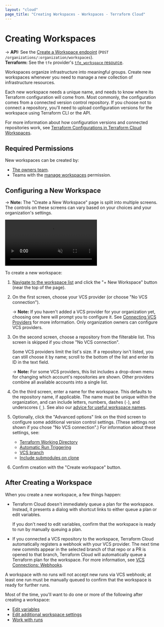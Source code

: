 ```yaml
---
layout: "cloud"
page_title: "Creating Workspaces - Workspaces - Terraform Cloud"
---
```


# Creating Workspaces

-> **API:** See the [Create a Workspace endpoint](../api/workspaces.html#create-a-workspace) (`POST /organizations/:organization/workspaces`). <br/>
**Terraform:** See the `tfe` provider's [`tfe_workspace` resource](/docs/providers/tfe/r/workspace.html).

Workspaces organize infrastructure into meaningful groups. Create new workspaces whenever you need to manage a new collection of infrastructure resources.

Each new workspace needs a unique name, and needs to know where its Terraform configuration will come from. Most commonly, the configuration comes from a connected version control repository. If you choose not to connect a repository, you'll need to upload configuration versions for the workspace using Terraform CLI or the API.

For more information about how configuration versions and connected repositories work, see [Terraform Configurations in Terraform Cloud Workspaces](./configurations.html).

## Required Permissions

New workspaces can be created by:

- [The owners team](../users-teams-organizations/teams.html#the-owners-team).
- Teams with the [manage workspaces](../users-teams-organizations/permissions.html#manage-workspaces) permission.

## Configuring a New Workspace

[workdir]: ./settings.html#terraform-working-directory
[trigger]: ./vcs.html#automatic-run-triggering
[branch]: ./vcs.html#vcs-branch
[submodules]: ./vcs.html#include-submodules-on-clone

-> **Note:** The "Create a New Workspace" page is split into multiple screens. The controls on these screens can vary based on your choices and your organization's settings.

<video muted="muted" autoplay loop playsinline>
    <source src="./images/creating.mp4" type="video/mp4">
</video>

To create a new workspace:

1. [Navigate to the workspace list](./index.html#listing-and-filtering-workspaces) and click the "+ New Workspace" button (near the top of the page).

1. On the first screen, choose your VCS provider (or choose "No VCS connection").

    -> **Note:** If you haven't added a VCS provider for your organization yet, choosing one here will prompt you to configure it. See [Connecting VCS Providers](../vcs/index.html) for more information. Only organization owners can configure VCS providers.

1. On the second screen, choose a repository from the filterable list. This screen is skipped if you chose "No VCS connection".

    Some VCS providers limit the list's size. If a repository isn't listed, you can still choose it by name; scroll to the bottom of the list and enter its ID in the text field.

    -> **Note:** For some VCS providers, this list includes a drop-down menu for changing which account's repositories are shown. Other providers combine all available accounts into a single list.

1. On the third screen, enter a name for the workspace. This defaults to the repository name, if applicable. The name must be unique within the organization, and can include letters, numbers, dashes (`-`), and underscores (`_`). See also our [advice for useful workspace names](./naming.html).

1. Optionally, click the "Advanced options" link on the third screen to configure some additional version control settings. (These settings not shown if you chose "No VCS connection".) For information about these settings, see:
    - [Terraform Working Directory][workdir]
    - [Automatic Run Triggering][trigger]
    - [VCS branch][branch]
    - [Include submodules on clone][submodules]

1. Confirm creation with the "Create workspace" button.


## After Creating a Workspace

When you create a new workspace, a few things happen:

- Terraform Cloud doesn't immediately queue a plan for the workspace. Instead, it presents a dialog with shortcut links to either queue a plan or edit variables.

    If you don't need to edit variables, confirm that the workspace is ready to run by manually queuing a plan.

- If you connected a VCS repository to the workspace, Terraform Cloud automatically registers a webhook with your VCS provider. The next time new commits appear in the selected branch of that repo or a PR is opened to that branch, Terraform Cloud will automatically queue a Terraform plan for the workspace. For more information, see [VCS Connections: Webhooks](../vcs/index.html#webhooks).

A workspace with no runs will not accept new runs via VCS webhook; at least one run must be manually queued to confirm that the workspace is ready for further runs.

Most of the time, you'll want to do one or more of the following after creating a workspace:

- [Edit variables](./variables.html)
- [Edit additional workspace settings](./settings.html)
- [Work with runs](../run/index.html)

